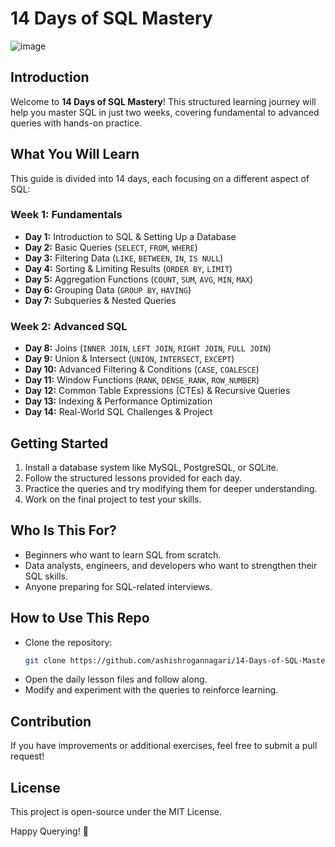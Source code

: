 # 14 Days of SQL Mastery
![image](https://github.com/user-attachments/assets/46ebb682-a582-4257-98a9-979c00e6f002)

## Introduction
Welcome to **14 Days of SQL Mastery**! This structured learning journey will help you master SQL in just two weeks, covering fundamental to advanced queries with hands-on practice.

## What You Will Learn
This guide is divided into 14 days, each focusing on a different aspect of SQL:

### **Week 1: Fundamentals**
- **Day 1:** Introduction to SQL & Setting Up a Database
- **Day 2:** Basic Queries (`SELECT`, `FROM`, `WHERE`)
- **Day 3:** Filtering Data (`LIKE`, `BETWEEN`, `IN`, `IS NULL`)
- **Day 4:** Sorting & Limiting Results (`ORDER BY`, `LIMIT`)
- **Day 5:** Aggregation Functions (`COUNT`, `SUM`, `AVG`, `MIN`, `MAX`)
- **Day 6:** Grouping Data (`GROUP BY`, `HAVING`)
- **Day 7:** Subqueries & Nested Queries

### **Week 2: Advanced SQL**
- **Day 8:** Joins (`INNER JOIN`, `LEFT JOIN`, `RIGHT JOIN`, `FULL JOIN`)
- **Day 9:** Union & Intersect (`UNION`, `INTERSECT`, `EXCEPT`)
- **Day 10:** Advanced Filtering & Conditions (`CASE`, `COALESCE`)
- **Day 11:** Window Functions (`RANK`, `DENSE_RANK`, `ROW_NUMBER`)
- **Day 12:** Common Table Expressions (CTEs) & Recursive Queries
- **Day 13:** Indexing & Performance Optimization
- **Day 14:** Real-World SQL Challenges & Project

## Getting Started
1. Install a database system like MySQL, PostgreSQL, or SQLite.
2. Follow the structured lessons provided for each day.
3. Practice the queries and try modifying them for deeper understanding.
4. Work on the final project to test your skills.

## Who Is This For?
- Beginners who want to learn SQL from scratch.
- Data analysts, engineers, and developers who want to strengthen their SQL skills.
- Anyone preparing for SQL-related interviews.

## How to Use This Repo
- Clone the repository:  
  ```sh
  git clone https://github.com/ashishrogannagari/14-Days-of-SQL-Mastery.git
  ```
- Open the daily lesson files and follow along.
- Modify and experiment with the queries to reinforce learning.

## Contribution
If you have improvements or additional exercises, feel free to submit a pull request!

## License
This project is open-source under the MIT License.

Happy Querying! 🚀
